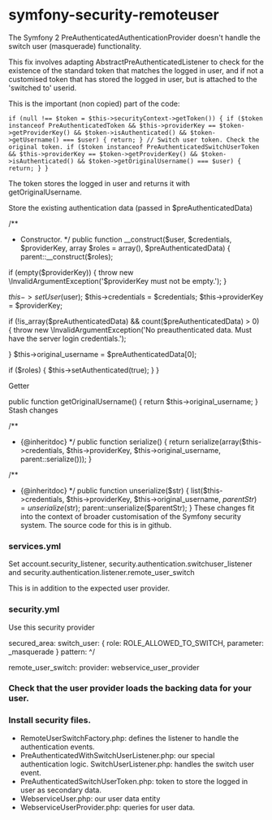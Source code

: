 # symfony-security-remoteuser
The Symfony 2 PreAuthenticatedAuthenticationProvider doesn't handle the switch user (masquerade) functionality.

This fix involves adapting AbstractPreAuthenticatedListener to check for the existence of the standard token that matches the logged in user, and if not a customised token that has stored the logged in user, but is attached to the 'switched to' userid.

This is the important (non copied) part of the code:

`if (null !== $token = $this->securityContext->getToken()) {
  if ($token instanceof PreAuthenticatedToken && $this->providerKey == $token->getProviderKey() && $token->isAuthenticated() && $token->getUsername() === $user) {
    return;
  }
  // Switch user token. Check the original token.
  if ($token instanceof PreAuthenticatedSwitchUserToken && $this->providerKey == $token->getProviderKey() && $token->isAuthenticated() && $token->getOriginalUsername() === $user) {
    return;
  }
}
`

The token stores the logged in user and returns it with getOriginalUsername.

Store the existing authentication data (passed in $preAuthenticatedData)

/**
 * Constructor.
 */
public function __construct($user, $credentials, $providerKey, array $roles = array(), $preAuthenticatedData) { parent::__construct($roles);

if (empty($providerKey)) {
  throw new \InvalidArgumentException('$providerKey must not be empty.');
}

$this->setUser($user);
$this->credentials = $credentials;
$this->providerKey = $providerKey;

if (!is_array($preAuthenticatedData) && count($preAuthenticatedData) > 0) {
  throw new \InvalidArgumentException('No preauthenticated data. Must have the server login credentials.');

}
$this->original_username = $preAuthenticatedData[0];

if ($roles) {
  $this->setAuthenticated(true);
}
}

Getter

public function getOriginalUsername() {
  return $this->original_username;
}
Stash changes

/**
 * {@inheritdoc}
 */
public function serialize()
{
  return serialize(array($this->credentials, $this->providerKey, $this->original_username, parent::serialize()));
}

/**
 * {@inheritdoc}
 */
 public function unserialize($str)
 {
   list($this->credentials, $this->providerKey, $this->original_username, $parentStr) = unserialize($str);
   parent::unserialize($parentStr);
 }
These changes fit into the context of broader customisation of the Symfony security system. The source code for this is in github.

### services.yml

Set account.security_listener, security.authentication.switchuser_listener and security.authentication.listener.remote_user_switch

This is in addition to the expected user provider.

### security.yml

Use this security provider

secured_area:
  switch_user: { role: ROLE_ALLOWED_TO_SWITCH, parameter: _masquerade }
  pattern:    ^/

  remote_user_switch:
    provider: webservice_user_provider

### Check that the user provider loads the backing data for your user.

### Install security files.

* RemoteUserSwitchFactory.php: defines the listener to handle the authentication events.
* PreAuthenticatedWithSwitchUserListener.php: our special authentication logic. SwitchUserListener.php: handles the switch user event.
* PreAuthenticatedSwitchUserToken.php: token to store the logged in user as secondary data.
* WebserviceUser.php: our user data entity
* WebserviceUserProvider.php: queries for user data.